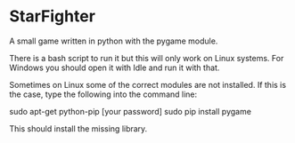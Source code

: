 # StarFighter
A small game written in python with the pygame module.

There is a bash script to run it but this will only work on Linux systems. For Windows you should open it with Idle and run it with that.

Sometimes on Linux some of the correct modules are not installed. If this is the case, type the following into the command line:

sudo apt-get python-pip
[your password]
sudo pip install pygame

This should install the missing library.
